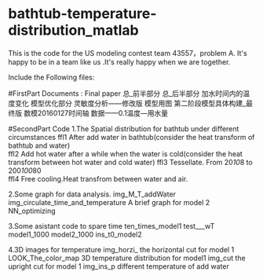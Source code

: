 # bathtub-temperature-distribution_matlab

This is the code for the US modeling contest team 43557，problem A.
It's happy to be in a team like us .It's really happy when we are together.

Include  the Following files:

#FirstPart  Documents
:
    Final paper 
    总_前半部分
    总_后半部分
    加水时间内的温度变化
    模型优化部分
    灵敏度分析——修改版
    模型用图
    第二阶段模型具体构建_最终版
    数模20160127时间轴
    数据——0.1温度—用水量

#SecondPart Code
1.The Spatial distribution for bathtub under different circumstances
    ffl1    After add water in bathtub(consider the heat transform of bathtub and water)  
    ffl2    Add hot water after a while when the water is cold(consider the heat transform between hot water and cold water) 
    ffl3    Tessellate. From 20*10*8 to 200*100*80  
    ffl4     Free cooling.Heat transfrom between water and air. 
    
2.Some graph for data analysis.
    img_M_T_addWater
    img_circulate_time_and_temperature        A brief graph for model 2
    NN_optimizing
    
3.Some asistant code to spare time
    ten_times_model1
    test___wT
    model1_1000
    model2_1000
    ins_t0_model2   
    
    
4.3D images for temperature
    img_horzi_           the horizontal cut for model 1
    LOOK_The_color_map        3D temperature distribution for model1
    img_cut        the upright cut for model 1
    img_ins_p       different temperature of add water 
    

    
    
    
    
    
    
